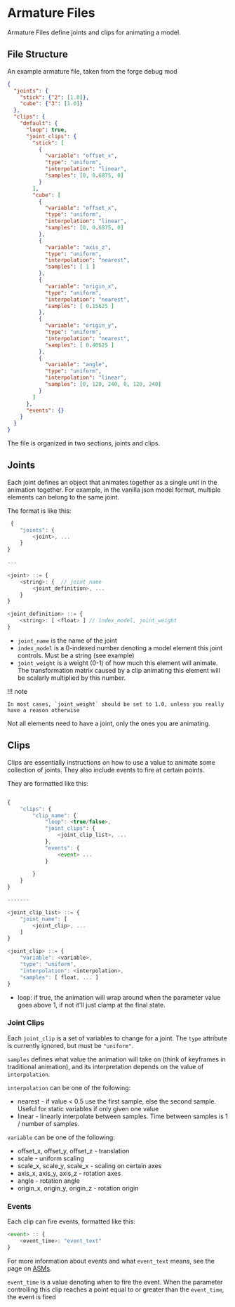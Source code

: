Armature Files
==============

Armature Files define joints and clips for animating a model.

File Structure
----------------

An example armature file, taken from the forge debug mod
```json
{
  "joints": {
    "stick": {"2": [1.0]},
    "cube": {"3": [1.0]}
  },
  "clips": {
    "default": {
      "loop": true,
      "joint_clips": {
        "stick": [
          {
            "variable": "offset_x",
            "type": "uniform",
            "interpolation": "linear",
            "samples": [0, 0.6875, 0]
          }
        ],
        "cube": [
          {
            "variable": "offset_x",
            "type": "uniform",
            "interpolation": "linear",
            "samples": [0, 0.6875, 0]
          },
          {
            "variable": "axis_z",
            "type": "uniform",
            "interpolation": "nearest",
            "samples": [ 1 ]
          },
          {
            "variable": "origin_x",
            "type": "uniform",
            "interpolation": "nearest",
            "samples": [ 0.15625 ]
          },
          {
            "variable": "origin_y",
            "type": "uniform",
            "interpolation": "nearest",
            "samples": [ 0.40625 ]
          },
          {
            "variable": "angle",
            "type": "uniform",
            "interpolation": "linear",
            "samples": [0, 120, 240, 0, 120, 240]
          }
        ]
      },
      "events": {}
    }
  }
}

```

The file is organized in two sections, joints and clips.

Joints
--------
Each joint defines an object that animates together as a single unit in the animation together. For example, in the vanilla json model format, multiple elements can belong to the same joint.

The format is like this:
```javascript
 {
    "joints": {
        <joint>, ...
    }
}
    
---

<joint> ::= {
    <string>: {  // joint name
        <joint_definition>, ...
    }
}

<joint_definition> ::= {
    <string>: [ <float> ] // index_model, joint_weight
}

```

- `joint_name` is the name of the joint
- `index_model` is a 0-indexed number denoting a model element this joint controls. Must be a string (see example)
- `joint_weight` is a weight (0-1) of how much this element will animate. The transformation matrix caused by a clip animating this element will be scalarly multiplied by this number.

!!! note
    
    In most cases, `joint_weight` should be set to 1.0, unless you really have a reason otherwise

Not all elements need to have a joint, only the ones you are animating.


Clips
-------

Clips are essentially instructions on how to use a value to animate some collection of joints.
They also include events to fire at certain points.

They are formatted like this:
```javascript

{
    "clips": {
        "clip_name": {
            "loop": <true/false>,
            "joint_clips": {
                <joint_clip_list>, ...
            },
            "events": {
                <event> ...
            }
            
        }
    }
}

-------

<joint_clip_list> ::= {
    "joint_name": [
        <joint_clip>, ...
    ]
}

<joint_clip> ::= {
    "variable": <variable>,
    "type": "uniform",
    "interpolation": <interpolation>,
    "samples": [ float, ... ]
}


```

- loop: if true, the animation will wrap around when the parameter value goes above 1, if not it'll just clamp at the final state.

### Joint Clips
Each `joint_clip` is a set of variables to change for a joint. The `type` attribute is currently ignored, but must be `"uniform"`.

`samples` defines what value the animation will take on (think of keyframes in traditional animation), and its interpretation depends on the value of `interpolation`.

`interpolation` can be one of the following:

 - nearest - if value < 0.5 use the first sample, else the second sample. Useful for static variables if only given one value
 - linear - linearly interpolate between samples. Time between samples is 1 / number of samples.

`variable` can be one of the following:

- offset_x, offset_y, offset_z - translation
- scale - uniform scaling
- scale_x, scale_y, scale_x - scaling on certain axes
- axis_x, axis_y, axis_z - rotation axes
- angle - rotation angle
- origin_x, origin_y, origin_z - rotation origin

### Events

Each clip can fire events, formatted like this:
```javascript
<event> :: {
    <event_time>: "event_text"
}
```
For more information about events and what `event_text` means, see the page on [ASMs][asm].

`event_time` is a value denoting when to fire the event. When the parameter controlling this clip reaches a point equal to or greater than the `event_time`, the event is fired

[asm]: asm.md
